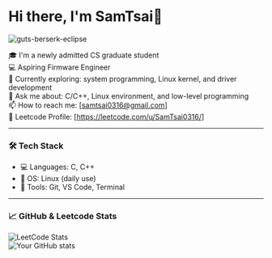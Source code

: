 # Hi there, I'm SamTsai👋  
![guts-berserk-eclipse](https://github.com/user-attachments/assets/205f921f-6b74-4634-92db-46b8651c5d77)  

🎓 I'm a newly admitted CS graduate student  
💻 Aspiring Firmware Engineer  
🌱 Currently exploring: system programming, Linux kernel, and driver development  
💬 Ask me about: C/C++, Linux environment, and low-level programming  
📫 How to reach me: [samtsai0316@gmail.com]  
📁 Leetcode Profile: [https://leetcode.com/u/SamTsai0316/]

---

### 🛠 Tech Stack

- 💻 Languages: C, C++  
- 🐧 OS: Linux (daily use)  
- 🧰 Tools: Git, VS Code, Terminal

---

### 📈 GitHub & Leetcode Stats
![LeetCode Stats](https://leetcard.jacoblin.cool/SamTsai0316?theme=dark&font=Source+Code+Pro)  
![Your GitHub stats](https://github-readme-stats.vercel.app/api?username=SamTsai0316&show_icons=true&theme=radical)

